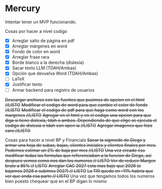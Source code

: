 # Mercury


Intentar tener un MVP funcionando.

Cosas por hacer a nivel codigo

- [x] Arreglar salto de página en pdf
- [X] Arreglar márgenes en word
- [X] Fondo de color en word
- [X] Arreglar frase rara
- [x] Borde blanco a la derecha (dislexia)
- [x] Sacar texto LLM (TDAH/Ambas)
- [x] Opción que devuelva Word (TDAH/Ambas)
- [ ] LaTeX
- [X] Justificar texto
- [ ] Armar backend para registro de usuarios

~~Descargar archivos con las fuentes que pusimos de opcion en el html //LISTO~~
~~Modificar el codigo de word para que cambie el color de fondo //LISTO~~
~~Modificar el codigo de pdf para que haga como word con los margenes //LISTO~~
~~Agregar en el html y en el codigo una opcion para que diga si tiene dislexia, tdah o ambos. Dependiendo de que elige se ejecuta el codigo de dislexia  o tdah con open ia //LISTO~~
~~Agregar imagenes que hizo caro //LISTO~~

Cosas para hacer a nivel BP y Financials
~~Sacar la sigmoide de Diego y armar una hoja de subas, bajas, clientes iniciales y clientes finales por mes. Podemos estimar un 2% de baja por mes //LISTO~~ 
~~Una vez creado eso modificar todas las formulas que referenciaban a la funcion de Diego, asi despues vemos como nos dan los numeros // LISTO
Ver de reducir Margen bruto a 85% // LISTO~~
~~Arreglar CAC 2027 esta mas bajo que 2028 (o bajamos 2028 o subimos 2027) // LISTO~~
~~La TIR quedo en -11% habria que ver que onda esa parte  // LISTO~~
Una vez que tengamos todos los numeros bien puesto chequear que en el BP digan lo mismo

